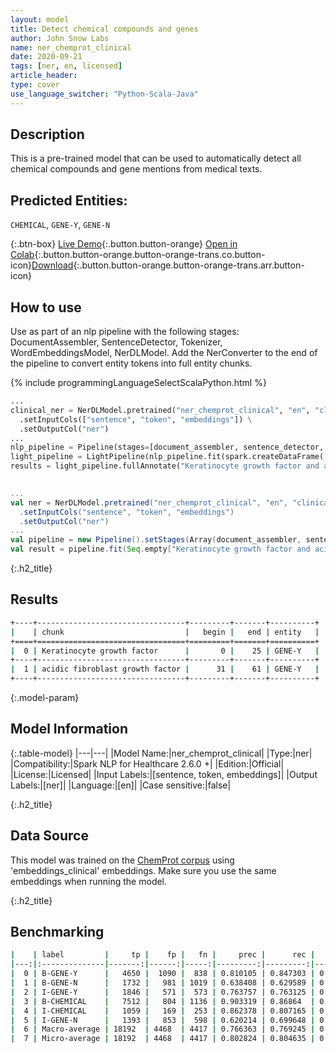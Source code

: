 ```yaml
---
layout: model
title: Detect chemical compounds and genes
author: John Snow Labs
name: ner_chemprot_clinical
date: 2020-09-21
tags: [ner, en, licensed]
article_header:
type: cover
use_language_switcher: "Python-Scala-Java"
---
```


## Description
This is a pre-trained model that can be used to automatically detect all chemical compounds and gene mentions from medical texts. 
## Predicted Entities: 
`CHEMICAL`, `GENE-Y`, `GENE-N`

{:.btn-box}
[Live Demo](https://demo.johnsnowlabs.com/healthcare/NER_CHEMPROT_CLINICAL/){:.button.button-orange}
[Open in Colab](https://colab.research.google.com/github/JohnSnowLabs/spark-nlp-workshop/blob/master/tutorials/streamlit_notebooks/healthcare/NER_CHEMPROT_CLINICAL.ipynb){:.button.button-orange.button-orange-trans.co.button-icon}[Download](https://s3.amazonaws.com/auxdata.johnsnowlabs.com/clinical/models/ner_chemprot_clinical_en_2.5.5_2.4_1599360199717.zip){:.button.button-orange.button-orange-trans.arr.button-icon}
## How to use

Use as part of an nlp pipeline with the following stages: DocumentAssembler, SentenceDetector, Tokenizer, WordEmbeddingsModel, NerDLModel. Add the NerConverter to the end of the pipeline to convert entity tokens into full entity chunks.

<div class="tabs-box" markdown="1">

{% include programmingLanguageSelectScalaPython.html %}

```python
...
clinical_ner = NerDLModel.pretrained("ner_chemprot_clinical", "en", "clinical/models") \
  .setInputCols(["sentence", "token", "embeddings"]) \
  .setOutputCol("ner")
...
nlp_pipeline = Pipeline(stages=[document_assembler, sentence_detector, tokenizer, word_embeddings, clinical_ner, ner_converter])
light_pipeline = LightPipeline(nlp_pipeline.fit(spark.createDataFrame([['']]).toDF("text")))
results = light_pipeline.fullAnnotate("Keratinocyte growth factor and acidic fibroblast growth factor are mitogens for primary cultures of mammary epithelium.")
    
```

```scala
...
val ner = NerDLModel.pretrained("ner_chemprot_clinical", "en", "clinical/models")
  .setInputCols("sentence", "token", "embeddings") 
  .setOutputCol("ner")
...
val pipeline = new Pipeline().setStages(Array(document_assembler, sentence_detector, tokenizer, word_embeddings, ner, ner_converter))
val result = pipeline.fit(Seq.empty["Keratinocyte growth factor and acidic fibroblast growth factor are mitogens for primary cultures of mammary epithelium."].toDS.toDF("text")).transform(data)

```
</div>

{:.h2_title}
## Results

```bash
+----+---------------------------------+---------+-------+----------+
|    | chunk                           |   begin |   end | entity   |
+====+=================================+=========+=======+==========+
|  0 | Keratinocyte growth factor      |       0 |    25 | GENE-Y   |
+----+---------------------------------+---------+-------+----------+
|  1 | acidic fibroblast growth factor |      31 |    61 | GENE-Y   |
+----+---------------------------------+---------+-------+----------+
```

{:.model-param}
## Model Information

{:.table-model}
|---|---|
|Model Name:|ner_chemprot_clinical|
|Type:|ner|
|Compatibility:|Spark NLP for Healthcare 2.6.0 +|
|Edition:|Official|
|License:|Licensed|
|Input Labels:|[sentence, token, embeddings]|
|Output Labels:|[ner]|
|Language:|[en]|
|Case sensitive:|false|

{:.h2_title}
## Data Source
This model was trained on the <a href="https://biocreative.bioinformatics.udel.edu/"> ChemProt corpus</a> using 'embeddings_clinical' embeddings. Make sure you use the same embeddings when running the model. 


{:.h2_title}
## Benchmarking
```bash
|    | label         |     tp |    fp |   fn |     prec |      rec |       f1 |
|---:|:--------------|-------:|------:|-----:|---------:|---------:|---------:|
|  0 | B-GENE-Y      |   4650 |  1090 |  838 | 0.810105 | 0.847303 | 0.828286 |
|  1 | B-GENE-N      |   1732 |   981 | 1019 | 0.638408 | 0.629589 | 0.633968 |
|  2 | I-GENE-Y      |   1846 |   571 |  573 | 0.763757 | 0.763125 | 0.763441 |
|  3 | B-CHEMICAL    |   7512 |   804 | 1136 | 0.903319 | 0.86864  | 0.88564  |
|  4 | I-CHEMICAL    |   1059 |   169 |  253 | 0.862378 | 0.807165 | 0.833858 |
|  5 | I-GENE-N      |   1393 |   853 |  598 | 0.620214 | 0.699648 | 0.657541 |
|  6 | Macro-average | 18192  | 4468  | 4417 | 0.766363 | 0.769245 | 0.767801 |
|  7 | Micro-average | 18192  | 4468  | 4417 | 0.802824 | 0.804635 | 0.803729 |
```

